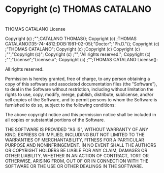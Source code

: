 # Copyright (c) THOMAS CATALANO
#
THOMAS CATALANO License

Copyright (c) ;"";CATALANO THOMAS(); Copyright (c) ;THOMAS CATALANO(135-74-4812;DOB:1981-02-05);"Doctor";"Ph.D."(); Copyright (c) ;"THOMAS CATALANO"; Copyright (c) ;Copyright (c) Copyright (c) ;"";"Copyright (c)"; Copyright (c) ;"";"All rights reserved."; Copyright (c) ;"";"License";"License.x"; Copyright (c) ;"";THOMAS CATALANO License():

All rights reserved.

Permission is hereby granted, free of charge, to any person obtaining a copy of this software and associated documentation files (the "Software"), to deal in the Software without restriction, including without limitation the rights to use, copy, modify, merge, publish, distribute, sublicense, and/or sell copies of the Software, and to permit persons to whom the Software is furnished to do so, subject to the following conditions:

The above copyright notice and this permission notice shall be included in all copies or substantial portions of the Software.

THE SOFTWARE IS PROVIDED "AS IS", WITHOUT WARRANTY OF ANY KIND, EXPRESS OR IMPLIED, INCLUDING BUT NOT LIMITED TO THE WARRANTIES OF MERCHANTABILITY, FITNESS FOR A PARTICULAR PURPOSE AND NONINFRINGEMENT. IN NO EVENT SHALL THE AUTHORS OR COPYRIGHT HOLDERS BE LIABLE FOR ANY CLAIM, DAMAGES OR OTHER LIABILITY, WHETHER IN AN ACTION OF CONTRACT, TORT OR OTHERWISE, ARISING FROM, OUT OF OR IN CONNECTION WITH THE SOFTWARE OR THE USE OR OTHER DEALINGS IN THE SOFTWARE.
